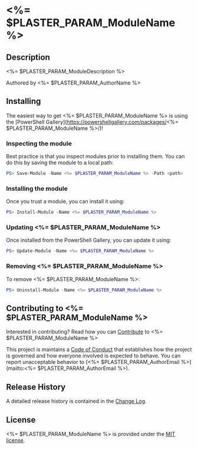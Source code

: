 # <%= $PLASTER_PARAM_ModuleName %>

## Description

<%= $PLASTER_PARAM_ModuleDescription %>

Authored by <%= $PLASTER_PARAM_AuthorName %>

## Installing

The easiest way to get <%= $PLASTER_PARAM_ModuleName %> is using the [PowerShell Gallery](https://powershellgallery.com/packages/<%= $PLASTER_PARAM_ModuleName %>/)!

### Inspecting the module

Best practice is that you inspect modules prior to installing them. You can do this by saving the module to a local path:

``` PowerShell
PS> Save-Module -Name <%= $PLASTER_PARAM_ModuleName %> -Path <path>
```

### Installing the module

Once you trust a module, you can install it using:

``` PowerShell
PS> Install-Module -Name <%= $PLASTER_PARAM_ModuleName %>
```

### Updating <%= $PLASTER_PARAM_ModuleName %>

Once installed from the PowerShell Gallery, you can update it using:

``` PowerShell
PS> Update-Module -Name <%= $PLASTER_PARAM_ModuleName %>
```

### Removing <%= $PLASTER_PARAM_ModuleName %>

To remove <%= $PLASTER_PARAM_ModuleName %>:

``` PowerShell
PS> Uninstall-Module -Name <%= $PLASTER_PARAM_ModuleName %>
```

## Contributing to <%= $PLASTER_PARAM_ModuleName %>

Interested in contributing? Read how you can [Contribute](contributing.md) to <%= $PLASTER_PARAM_ModuleName %>

This project is maintains a [Code of Conduct](code-of-conduct.md) that establishes how the project is governed and how everyone involved is expected to behave. You can report unacceptable behavior to [<%= $PLASTER_PARAM_AuthorEmail %>](mailto:<%= $PLASTER_PARAM_AuthorEmail %>).

## Release History

A detailed release history is contained in the [Change Log](CHANGELOG.md).

## License

<%= $PLASTER_PARAM_ModuleName %> is provided under the [MIT license](LICENSE.md).